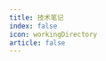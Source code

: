 ```yaml
---
title: 技术笔记
index: false
icon: workingDirectory
article: false
---
```


<AutoCatalog base='/tech/' />
